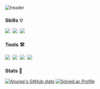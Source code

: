 ![header](https://capsule-render.vercel.app/api?type=waving&color=6B66FF&height=250&section=header&text=BCHO0501&fontColor=FFFFFF&fontSize=90)

### Skills 💡

<p>
  <img src="https://img.shields.io/badge/Swift-F05138?style=flat-square&logo=Swift&logoColor=white"/>&nbsp
  <img src="https://img.shields.io/badge/C-A8B9CC?style=flat-square&logo=C&logoColor=white"/>&nbsp 
  <img src="https://img.shields.io/badge/C++-00599C?style=flat-square&logo=c%2B%2B&style=flat&logoColor=white"/>&nbsp
  
</p>

### Tools 🛠
<p>
  <img src="https://img.shields.io/badge/Xcode-147EFB?style=flat-square&logo=Xcode&logoColor=white"/>&nbsp 
  <img src="https://img.shields.io/badge/Postman-FF6C37?style=flat-square&logo=Postman&logoColor=white"/>&nbsp
  <img src="https://img.shields.io/badge/Visual Studio Code-007ACC?style=flat-square&logo=Visual Studio Code&logoColor=white"/>&nbsp
  <img src="https://img.shields.io/badge/Visual Studio-5C2D91?style=flat-square&logo=Visual Studio&logoColor=white"/>&nbsp
</p>


### Stats 🔖

[![Anurag's GitHub stats](https://github-readme-stats.vercel.app/api?username=BJCHO0501)](https://github.com/anuraghazra/github-readme-stats)
[![Solved.ac Profile](http://mazassumnida.wtf/api/v2/generate_badge?boj=bjcho1503)](https://solved.ac/bjcho1503/)
